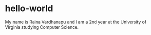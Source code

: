 # hello-world
My name is Raina Vardhanapu and I am a 2nd year at the University of Virginia studying Computer Science.
